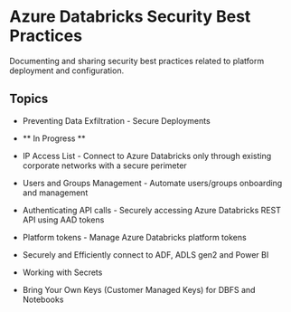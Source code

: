 Azure Databricks Security Best Practices
==============
Documenting and sharing security best practices related to platform deployment and configuration.


Topics
------------

-  Preventing Data Exfiltration - Secure Deployments

-  ** In Progress **
-  IP Access List - Connect to Azure Databricks only through existing corporate networks with a secure perimeter
-  Users and Groups Management - Automate users/groups onboarding and management
-  Authenticating API calls - Securely accessing Azure Databricks REST API using AAD tokens
-  Platform tokens - Manage Azure Databricks platform tokens
-  Securely and Efficiently connect to ADF, ADLS gen2 and Power BI
-  Working with Secrets
-  Bring Your Own Keys (Customer Managed Keys) for DBFS and Notebooks

